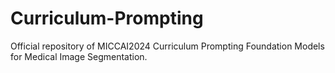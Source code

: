 # Curriculum-Prompting
Official repository of MICCAI2024 Curriculum Prompting Foundation Models for Medical Image Segmentation. 
